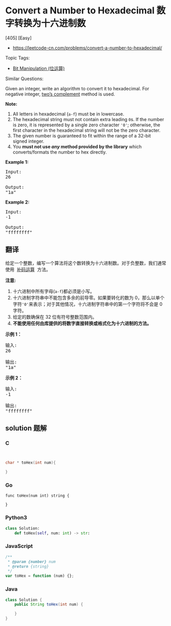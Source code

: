 # Convert a Number to Hexadecimal 数字转换为十六进制数

[405] [Easy]

- https://leetcode-cn.com/problems/convert-a-number-to-hexadecimal/

Topic Tags:

- [Bit Manipulation (位运算)](https://leetcode-cn.com/tag/bit-manipulation/)

Similar Questions:

Given an integer, write an algorithm to convert it to hexadecimal. For negative integer, [two’s complement](https://en.wikipedia.org/wiki/Two%27s_complement) method is used.

**Note:**

1.  All letters in hexadecimal (`a-f`) must be in lowercase.
2.  The hexadecimal string must not contain extra leading `0`s. If the number is zero, it is represented by a single zero character `'0'`; otherwise, the first character in the hexadecimal string will not be the zero character.
3.  The given number is guaranteed to fit within the range of a 32-bit signed integer.
4.  You **must not use _any_ method provided by the library** which converts/formats the number to hex directly.

**Example 1:**

<pre>Input:
26

Output:
"1a"
</pre>

**Example 2:**

<pre>Input:
-1

Output:
"ffffffff"
</pre>

## 翻译

给定一个整数，编写一个算法将这个数转换为十六进制数。对于负整数，我们通常使用  [补码运算](https://baike.baidu.com/item/%E8%A1%A5%E7%A0%81/6854613?fr=aladdin)  方法。

**注意:**

1.  十六进制中所有字母(`a-f`)都必须是小写。
2.  十六进制字符串中不能包含多余的前导零。如果要转化的数为 0，那么以单个字符`'0'`来表示；对于其他情况，十六进制字符串中的第一个字符将不会是 0 字符。
3.  给定的数确保在 32 位有符号整数范围内。
4.  **不能使用任何由库提供的将数字直接转换或格式化为十六进制的方法。**

**示例 1：**

<pre>输入:
26

输出:
"1a"
</pre>

**示例 2：**

<pre>输入:
-1

输出:
"ffffffff"
</pre>

## solution 题解

### C

```c


char * toHex(int num){

}


```

### Go

```golang
func toHex(num int) string {

}
```

### Python3

```python
class Solution:
    def toHex(self, num: int) -> str:

```

### JavaScript

```javascript
/**
 * @param {number} num
 * @return {string}
 */
var toHex = function (num) {};
```

### Java

```java
class Solution {
    public String toHex(int num) {

    }
}
```
